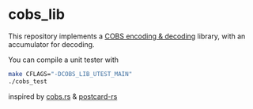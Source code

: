 # cobs_lib

This repository implements a [COBS encoding & decoding](https://en.wikipedia.org/wiki/Consistent_Overhead_Byte_Stuffing) library, with an accumulator for decoding. 


You can compile a unit tester with 
```sh
make CFLAGS="-DCOBS_LIB_UTEST_MAIN"
./cobs_test
```

inspired by [cobs.rs](https://github.com/jamesmunns/cobs.rs) & [postcard-rs](https://github.com/jamesmunns/postcard)
